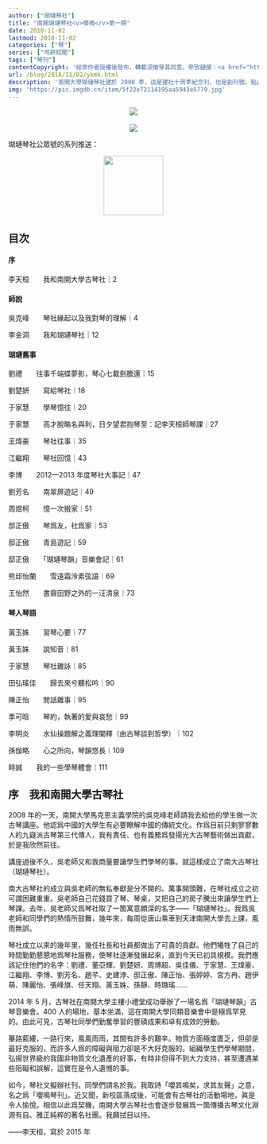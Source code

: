 ```yaml
---
author: ["瑚璉琴社"]
title: "南開瑚璉琴社<v>嚶鳴</v>第一期"
date: 2018-11-02
lastmod: 2018-11-02
categories: ["琴"]
series: ["㢧耕知聞"]
tags: ["琴刊"]
contentCopyright: '經原作者授權後發布，轉載須徵㝵其同意。參攷鏈接：<a href="https://mp.weixin.qq.com/s/vQCAo-fnsXG0nn_L0xhyMw" target="\_blank">社刊｜<v>嘤鸣</v>第一期</a>，瑚璉琴社公眾號'
url: /blog/2018/11/02/ykmk.html
description: '南開大學瑚璉琴社建於 2008 秊，這是建社十周秊紀念刊，也是創刊號。點此下載 <a href="https://github.com/kujihhoe/blog-files/raw/master/瑚璉琴社社刊.pdf" target="_blank">PDF</a>。非常感謝社長提供，PDF 爲未刪圖片版，打印出來的刪了圖片'
img: 'https://pic.imgdb.cn/item/5f22e72114195aa5943e5779.jpg'
---
```


<center><img src="https://pic.imgdb.cn/pic/5be2fde79dc6d6b928f1a376"></center>

<br>

<center><img src="https://pic.imgdb.cn/pic/5be2fdef9dc6d6b928f1a377"></center>

瑚璉琴社公眾號的系列推送：

<center><img src="https://pic.imgdb.cn/pic/5be2fdf99dc6d6b928f1a378" width="120"></center>

## 目次

#### 序

李天桓　　我和南開大學古琴社｜2

#### 師說

吳克峰　　琴社緣起以及我對琴的理解｜4

李金洞　　我和瑚璉琴社｜12

#### 瑚璉舊事

劉禮　　往事千端蝶夢影，琴心七載劍膽還｜15

劉楚妍　　寫給琴社｜18

于家慧　　學琴憶往｜20

于家慧　　高才脫略名與利，日夕望君抱琴至：記李天桓師琴課｜27

王煒豪　　琴社往事｜35

江繼翔　　琴社回憶｜43

李博　　2012—2013 年度琴社大事記｜47

劉芳名　　南翠屏遊記｜49

周煜柯　　憶一次搬家｜51

邸正傲　　琴爲友，社爲家｜53

邸正傲　　青島遊記｜59

邸正傲　　「瑚璉琴韻」音樂會記｜61

熊邱怡蘭　　雪遠霜泠素弦語｜69

王怡然　　書齋田野之外的一汪清泉｜73

#### 琴人琴語

黃玉姝　　習琴心要｜77

黃玉姝　　說知音｜81

于家慧　　琴社雜詠｜85

田弘瑤佳　　歸去來兮聽松吟｜90

陳正怡　　閒話雜事｜95

季可晗　　琴約，執著的愛與哀愁｜99

李明炎　　水仙操題解之義理闡釋（由古琴談到哲學）｜102

孫伽略　　心之所向，琴韻悠長｜109

時誠　　我的一些學琴體會｜111

## 序　我和南開大學古琴社

2008 年的一天，南開大學馬克思主義學院的吳克峰老師請我去給他的學生做一次古琴講座。他認爲中國的大學生有必要瞭解中國的傳統文化。作爲目前只剩寥寥數人的九嶷派古琴第三代傳人，我有責任、也有義務爲發揚光大古琴藝術做出貢獻，於是我欣然前往。

講座過後不久，吳老師又和我商量要讓學生們學琴的事。就這樣成立了南大古琴社（瑚璉琴社）。

南大古琴社的成立與吳老師的無私奉獻是分不開的。萬事開頭難，在琴社成立之初可謂困難重重。吳老師自己花錢買了琴、琴桌，又把自己的房子騰出來讓學生們上琴課。去年，吳老師又爲琴社取了一箇寓意頗深的名字——「瑚璉琴社」。我爲吳老師和同學們的熱情所鼓舞，幾年來，每周從唐山乘車到天津南開大學去上課，風雨無誤。

琴社成立以來的幾年里，幾任社長和社員都做出了可貴的貢獻。他們犧牲了自己的時間勤勤懇懇地爲琴社服務，使琴社逐漸發展起來，直到今天已初具規模。我們應該記住他們的名字：劉禮、董亞輝、劉楚妍、周博超、吳佳儀、于家慧、王煒豪、江繼翔、李博、劉芳名、趙芊、史建浡、邸正傲、陳正怡、張婷婷、宮方冉、趙伊萌、陳麗怡、張峰旗、任天翔、黃玉姝、孫靜、時璐瑤……

2014 年 5 月，古琴社在南開大學主樓小禮堂成功舉辦了一場名爲「瑚璉琴韻」古琴音樂會。400 人的場地，基本坐滿，這在南開大學同類音樂會中是極爲罕見的。由此可見，古琴社同學們勤奮學習的豐碩成果和卓有成效的勞動。

蓽路藍縷，一路行來，風風雨雨，其間有許多的艱辛。物質方面極度匱乏，但卻是最好克服的，而許多人爲的障礙與阻力卻是不大好克服的。組織學生們學琴期間，弘揚世界級的我國非物質文化遺產的好事，有時非但得不到大力支持，甚至遭遇某些阻礙和誤解，這實在是令人遺憾的事。

如今，琴社又擬辦社刊，同學們請名於我。我取<v>詩</v>「嚶其鳴矣，求其友聲」之意，名之爲「嚶鳴琴刊」。近又聞，新校區落成後，可能會有古琴社的活動場地，眞是令人愉悅。相信以此爲契機，南開大學古琴社也會逐步發展爲一箇傳播古琴文化淵源有自、雅正純粹的著名社團。我願拭目以待。

——李天桓，寫於 2015 年
